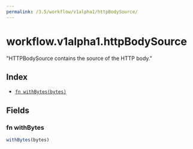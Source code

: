 ```yaml
---
permalink: /3.5/workflow/v1alpha1/httpBodySource/
---
```


# workflow.v1alpha1.httpBodySource

"HTTPBodySource contains the source of the HTTP body."

## Index

* [`fn withBytes(bytes)`](#fn-withbytes)

## Fields

### fn withBytes

```ts
withBytes(bytes)
```

